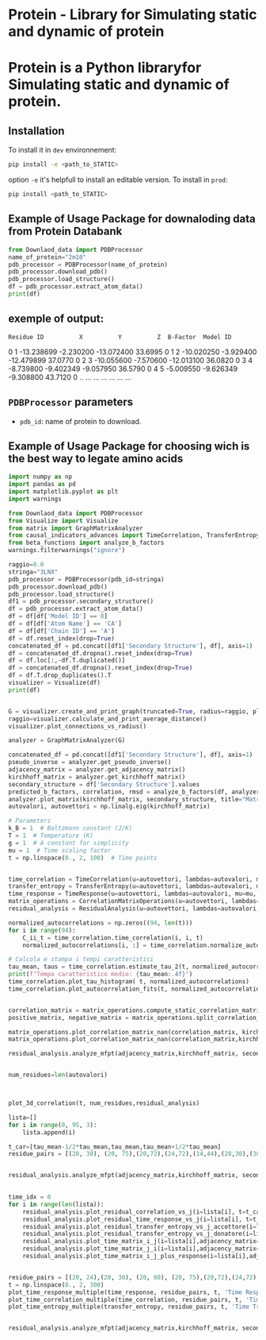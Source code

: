 # Protein - Library for Simulating static and dynamic of protein

# Protein is a Python libraryfor Simulating static and dynamic of protein.

## Installation
To install it in `dev` environnement:
```bash
pip install -e <path_to_STATIC>
```
option `-e` it's helpfull to install an editable version. To install in `prod`:
```bash
pip install <path_to_STATIC>
```

## Example of Usage Package for downaloding data from Protein Databank

```python
from Downlaod_data import PDBProcessor
name_of_protein="2m10"
pdb_processor = PDBProcessor(name_of_protein) 
pdb_processor.download_pdb()
pdb_processor.load_structure()
df = pdb_processor.extract_atom_data()
print(df)
```
## exemple of output:
    Residue ID          X          Y          Z  B-Factor  Model ID
0            1 -13.238699  -2.230200 -13.072400   33.6995         0
1            2 -10.020250  -3.929400 -12.479899   37.0770         0
2            3 -10.055600  -7.570600 -12.013100   36.0820         0
3            4  -8.739800  -9.402349  -9.057950   36.5790         0
4            5  -5.009550  -9.626349  -9.308800   43.7120         0
..         ...        ...        ...        ...       ...       ...
## `PDBProcessor` parameters
- `pdb_id`: name of protein to download.



## Example of Usage Package for choosing wich is the best way to legate amino acids

```python
import numpy as np
import pandas as pd
import matplotlib.pyplot as plt
import warnings

from Downlaod_data import PDBProcessor
from Visualize import Visualize
from matrix import GraphMatrixAnalyzer
from causal_indicators_advances import TimeCorrelation, TransferEntropy, TimeResponse, CorrelationMatrixOperations, ResidualAnalysis, plot_time_response_multiple, plot_time_correlation_multiple, plot_time_entropy_multiple,plot_3d_correlation
from beta_functions import analyze_b_factors
warnings.filterwarnings("ignore")

raggio=8.0
stringa="3LNX"
pdb_processor = PDBProcessor(pdb_id=stringa)
pdb_processor.download_pdb()
pdb_processor.load_structure()
df1 = pdb_processor.secondary_structure()
df = pdb_processor.extract_atom_data()
df = df[df['Model ID'] == 0]
df = df[df['Atom Name'] == 'CA']
df = df[df['Chain ID'] == 'A']
df = df.reset_index(drop=True)
concatenated_df = pd.concat([df1['Secondary Structure'], df], axis=1)
df = concatenated_df.dropna().reset_index(drop=True)
df = df.loc[:,~df.T.duplicated()]
df = concatenated_df.dropna().reset_index(drop=True)
df = df.T.drop_duplicates().T
visualizer = Visualize(df)
print(df)


G = visualizer.create_and_print_graph(truncated=True, radius=raggio, plot=False, peso=20)  # Adjust radius as needed
raggio=visualizer.calculate_and_print_average_distance()
visualizer.plot_connections_vs_radius()

analyzer = GraphMatrixAnalyzer(G)

concatenated_df = pd.concat([df1['Secondary Structure'], df], axis=1)
pseudo_inverse = analyzer.get_pseudo_inverse()
adjacency_matrix = analyzer.get_adjacency_matrix()
kirchhoff_matrix = analyzer.get_kirchhoff_matrix()
secondary_structure = df['Secondary Structure'].values
predicted_b_factors, correlation, rmsd = analyze_b_factors(df, analyzer,df,stringa)
analyzer.plot_matrix(kirchhoff_matrix, secondary_structure, title="Matrice di Kirchhoff della Proteina",nome=stringa)
autovalori, autovettori = np.linalg.eig(kirchhoff_matrix)

# Parameters
k_B = 1  # Boltzmann constant (J/K)
T = 1  # Temperature (K)
g = 1  # A constant for simplicity
mu = 1  # Time scaling factor
t = np.linspace(0., 2, 100)  # Time points


time_correlation = TimeCorrelation(u=autovettori, lambdas=autovalori, mu=mu, sec_struct_data=df,stringa=stringa)
transfer_entropy = TransferEntropy(u=autovettori, lambdas=autovalori, mu=mu, sec_struct_data=df,stringa=stringa)
time_response = TimeResponse(u=autovettori, lambdas=autovalori, mu=mu, sec_struct_data=df,stringa=stringa)
matrix_operations = CorrelationMatrixOperations(u=autovettori, lambdas=autovalori, mu=mu, sec_struct_data=df,stringa=stringa)
residual_analysis = ResidualAnalysis(u=autovettori, lambdas=autovalori, mu=mu, sec_struct_data=df,stringa=stringa)

normalized_autocorrelations = np.zeros((94, len(t)))
for i in range(94):
    C_ii_t = time_correlation.time_correlation(i, i, t)
    normalized_autocorrelations[i, :] = time_correlation.normalize_autocorrelations(C_ii_t)

# Calcola e stampa i tempi caratteristici
tau_mean, taus = time_correlation.estimate_tau_2(t, normalized_autocorrelations)
print(f"Tempo caratteristico medio: {tau_mean:.4f}")
time_correlation.plot_tau_histogram( t, normalized_autocorrelations)
time_correlation.plot_autocorrelation_fits(t, normalized_autocorrelations)


correlation_matrix = matrix_operations.compute_static_correlation_matrix()
positive_matrix, negative_matrix = matrix_operations.split_correlation_matrix(correlation_matrix)

matrix_operations.plot_correlation_matrix_nan(correlation_matrix, kirchhoff_matrix,secondary_structure, positive_only=False)
matrix_operations.plot_correlation_matrix_nan(correlation_matrix,kirchhoff_matrix, secondary_structure, positive_only=True)

residual_analysis.analyze_mfpt(adjacency_matrix,kirchhoff_matrix, secondary_structure )


num_residues=len(autovalori)



plot_3d_correlation(t, num_residues,residual_analysis)

lista=[]
for i in range(0, 95, 3):  
    lista.append(i)

t_car=[tau_mean-1/2*tau_mean,tau_mean,tau_mean+1/2*tau_mean]
residue_pairs = [(20, 30), (20, 75),(20,72),(24,72),(14,44),(28,30),(30,72),(27,30),(27,72)]


residual_analysis.analyze_mfpt(adjacency_matrix,kirchhoff_matrix, secondary_structure )

 
time_idx = 0
for i in range(len(lista)):
    residual_analysis.plot_residual_correlation_vs_j(i=lista[i], t=t_car, time_idx=time_idx)
    residual_analysis.plot_residual_time_response_vs_j(i=lista[i], t=t_car, time_idx=time_idx)
    residual_analysis.plot_residual_transfer_entropy_vs_j_accettore(i=lista[i], t=t_car, time_idx=time_idx)
    residual_analysis.plot_residual_transfer_entropy_vs_j_donatore(i=lista[i], t=t_car, time_idx=time_idx)
    residual_analysis.plot_time_matrix_i_j(i=lista[i],adjacency_matrix=adjacency_matrix)
    residual_analysis.plot_time_matrix_j_i(i=lista[i],adjacency_matrix=adjacency_matrix)
    residual_analysis.plot_time_matrix_i_j_plus_response(i=lista[i],adjacency_matrix=adjacency_matrix,t=t)


residue_pairs = [(20, 24),(20, 30), (20, 60), (20, 75),(20,72),(24,72),(14,44)]
t = np.linspace(0., 2, 300) 
plot_time_response_multiple(time_response, residue_pairs, t, 'Time Response for Selected Residue Pairs',name=stringa)
plot_time_correlation_multiple(time_correlation, residue_pairs, t, 'Time Correlation for Selected Residue Pairs',name=stringa)
plot_time_entropy_multiple(transfer_entropy, residue_pairs, t, 'Time Transfer entropy TE_{i,j} for Selected Residue Pairs',name=stringa)


residual_analysis.analyze_mfpt(adjacency_matrix,kirchhoff_matrix, secondary_structure )

 
```




